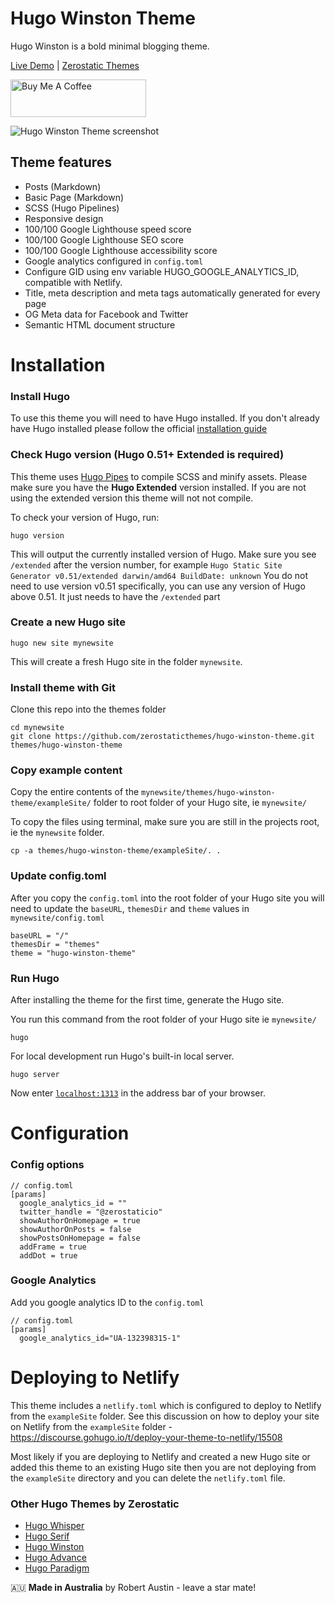 # Hugo Winston Theme

Hugo Winston is a bold minimal blogging theme.

[Live Demo](https://hugo-winston.netlify.app/) |
[Zerostatic Themes](https://www.zerostatic.io/)

<a href="https://www.buymeacoffee.com/zerostatic" target="_blank"><img src="https://cdn.buymeacoffee.com/buttons/v2/default-yellow.png" alt="Buy Me A Coffee" style="height: 60px !important;width: 217px !important;" ></a>

![Hugo Winston Theme screenshot](https://www.zerostatic.io/theme/hugo-winston/hugo-winston-screenshot.png)

## Theme features

- Posts (Markdown)
- Basic Page (Markdown)
- SCSS (Hugo Pipelines)
- Responsive design
- 100/100 Google Lighthouse speed score
- 100/100 Google Lighthouse SEO score
- 100/100 Google Lighthouse accessibility score
- Google analytics configured in `config.toml`
- Configure GID using env variable HUGO_GOOGLE_ANALYTICS_ID, compatible with Netlify.
- Title, meta description and meta tags automatically generated for every page
- OG Meta data for Facebook and Twitter
- Semantic HTML document structure

# Installation
### Install Hugo

To use this theme you will need to have Hugo installed. If you don't already have Hugo installed please follow the official [installation guide](https://gohugo.io/getting-started/installing/)

### Check Hugo version (Hugo 0.51+ Extended is required)

This theme uses [Hugo Pipes](https://gohugo.io/hugo-pipes/scss-sass/) to compile SCSS and minify assets. Please make sure you have the **Hugo Extended** version installed. If you are not using the extended version this theme will not not compile.

To check your version of Hugo, run:

```
hugo version
```

This will output the currently installed version of Hugo. Make sure you see `/extended` after the version number, for example `Hugo Static Site Generator v0.51/extended darwin/amd64 BuildDate: unknown` You do not need to use version v0.51 specifically, you can use any version of Hugo above 0.51. It just needs to have the `/extended` part

### Create a new Hugo site

```
hugo new site mynewsite
```

This will create a fresh Hugo site in the folder `mynewsite`.

### Install theme with Git

Clone this repo into the themes folder
```
cd mynewsite
git clone https://github.com/zerostaticthemes/hugo-winston-theme.git themes/hugo-winston-theme
```

### Copy example content

Copy the entire contents of the `mynewsite/themes/hugo-winston-theme/exampleSite/` folder to root folder of your Hugo site, ie `mynewsite/`

To copy the files using terminal, make sure you are still in the projects root, ie the `mynewsite` folder.

```
cp -a themes/hugo-winston-theme/exampleSite/. .
```

### Update config.toml

After you copy the `config.toml` into the root folder of your Hugo site you will need to update the `baseURL`, `themesDir` and `theme` values in `mynewsite/config.toml`

```
baseURL = "/"
themesDir = "themes"
theme = "hugo-winston-theme"
```

### Run Hugo

After installing the theme for the first time, generate the Hugo site.

You run this command from the root folder of your Hugo site ie `mynewsite/`

```
hugo
```

For local development run Hugo's built-in local server.

```
hugo server
```

Now enter [`localhost:1313`](http://localhost:1313) in the address bar of your browser.

# Configuration

### Config options

```
// config.toml
[params]
  google_analytics_id = ""
  twitter_handle = "@zerostaticio"
  showAuthorOnHomepage = true
  showAuthorOnPosts = false
  showPostsOnHomepage = false
  addFrame = true
  addDot = true
```

### Google Analytics

Add you google analytics ID to the `config.toml`

```
// config.toml
[params]
  google_analytics_id="UA-132398315-1"
```

# Deploying to Netlify

This theme includes a `netlify.toml` which is configured to deploy to Netlify from the `exampleSite` folder. See this discussion on how to deploy your site on Netlify from the `exampleSite` folder - https://discourse.gohugo.io/t/deploy-your-theme-to-netlify/15508

Most likely if you are deploying to Netlify and created a new Hugo site or added this theme to an existing Hugo site then you are not deploying from the `exampleSite` directory and you can delete the `netlify.toml` file.

### Other Hugo Themes by Zerostatic

- [Hugo Whisper](https://github.com/zerostaticthemes/hugo-whisper-theme)
- [Hugo Serif](https://github.com/zerostaticthemes/hugo-serif-theme)
- [Hugo Winston](https://github.com/zerostaticthemes/hugo-winston-theme)
- [Hugo Advance](https://www.zerostatic.io/theme/hugo-advance/)
- [Hugo Paradigm](https://www.zerostatic.io/theme/hugo-paradigm/)


🇦🇺 **Made in Australia** by Robert Austin - leave a star mate!
